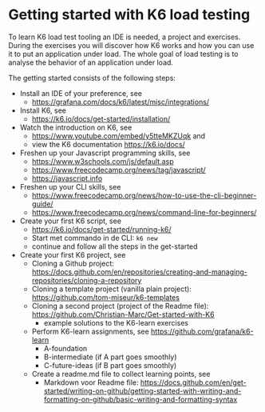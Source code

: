 # Getting started with K6 load testing

To learn K6 load test tooling an IDE is needed, a project and exercises. During the exercises you will discover how K6 works and how you can use it to put an application under load. The whole goal of load testing is to analyse the behavior of an application under load. 

The getting started consists of the following steps:
- Install an IDE of your preference, see 
  - https://grafana.com/docs/k6/latest/misc/integrations/
- Install K6, see 
  - https://k6.io/docs/get-started/installation/
- Watch the introduction on K6, see 
  - https://www.youtube.com/embed/y5tteMKZUqk and 
  - view the K6 documentation https://k6.io/docs/
- Freshen up your Javascript programming skills, see 
  - https://www.w3schools.com/js/default.asp
  - https://www.freecodecamp.org/news/tag/javascript/
  - https://javascript.info
- Freshen up your CLI skills, see
  - https://www.freecodecamp.org/news/how-to-use-the-cli-beginner-guide/
  - https://www.freecodecamp.org/news/command-line-for-beginners/
- Create your first K6 script, see
  - https://k6.io/docs/get-started/running-k6/
  - Start met commando in de CLI: `k6 new`
  - continue and follow all the steps in the get-started
- Create your first K6 project, see
  - Cloning a Github project: https://docs.github.com/en/repositories/creating-and-managing-repositories/cloning-a-repository
  - Cloning a template project (vanilla plain project): https://github.com/tom-miseur/k6-templates
  - Cloning a second project (project of the Readme file): https://github.com/Christian-Marc/Get-started-with-K6
    - example solutions to the K6-learn exercises
  - Perform K6-learn assignments, see https://github.com/grafana/k6-learn
    - A-foundation
    - B-intermediate (if A part goes smoothly)
    - C-future-ideas (if B part goes smoothly)
  - Create a readme.md file to collect learning points, see
    -  Markdown voor Readme file: https://docs.github.com/en/get-started/writing-on-github/getting-started-with-writing-and-formatting-on-github/basic-writing-and-formatting-syntax